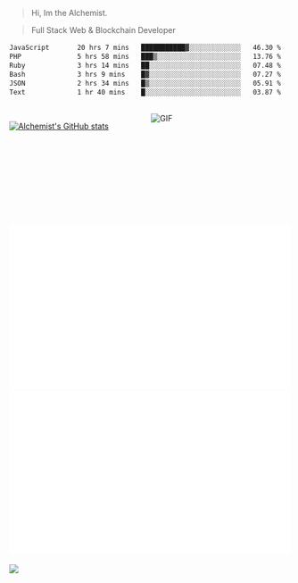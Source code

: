 > Hi, Im the Alchemist.

> Full Stack Web & Blockchain Developer


<!--START_SECTION:waka-->

```text
JavaScript       20 hrs 7 mins   ███████████▓░░░░░░░░░░░░░   46.30 %
PHP              5 hrs 58 mins   ███▒░░░░░░░░░░░░░░░░░░░░░   13.76 %
Ruby             3 hrs 14 mins   ██░░░░░░░░░░░░░░░░░░░░░░░   07.48 %
Bash             3 hrs 9 mins    █▓░░░░░░░░░░░░░░░░░░░░░░░   07.27 %
JSON             2 hrs 34 mins   █▒░░░░░░░░░░░░░░░░░░░░░░░   05.91 %
Text             1 hr 40 mins    █░░░░░░░░░░░░░░░░░░░░░░░░   03.87 %
```

<!--END_SECTION:waka-->


<br />

<img align="right" alt="GIF" src="https://user-images.githubusercontent.com/5355808/139111924-210cc6fa-9fb1-4dac-929d-6324a5836a92.gif" width="250" height="200" />

[![Alchemist's GitHub stats](https://github-readme-stats.vercel.app/api?username=DrMaxis&show_icons=true&theme=outrun&count_private=true)](#)

![](https://raw.githubusercontent.com/DrMaxis/github-stats-transparent/output/generated/overview.svg)
![](https://raw.githubusercontent.com/DrMaxis/github-stats-transparent/output/generated/languages.svg)

 
<a href="https://count.getloli.com/"><img src="https://count.getloli.com/get/@:maxis-the-alchemist?theme=rule34"></a>
<!-- https://count.getloli.com/get/@alchemist?theme=rule34 -->
<br>


